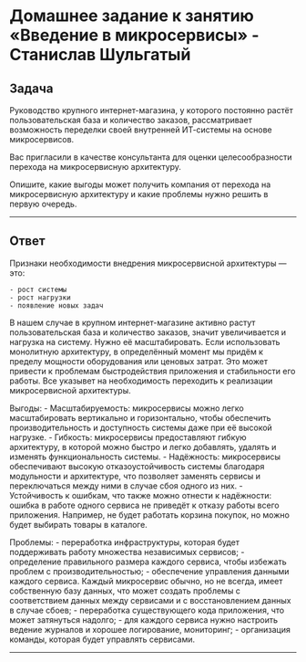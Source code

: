 # Домашнее задание к занятию «Введение в микросервисы» - Станислав Шульгатый

## Задача

Руководство крупного интернет-магазина, у которого постоянно растёт пользовательская база и количество заказов, рассматривает возможность переделки своей внутренней   ИТ-системы на основе микросервисов. 

Вас пригласили в качестве консультанта для оценки целесообразности перехода на микросервисную архитектуру. 

Опишите, какие выгоды может получить компания от перехода на микросервисную архитектуру и какие проблемы нужно решить в первую очередь.

---
## Ответ

Признаки необходимости внедрения микросервисной архитектуры — это:

    - рост системы
    - рост нагрузки
    - появление новых задач

В нашем случае в крупном интернет-магазине активно растут пользовательская база и количество заказов, значит увеличивается и нагрузка на систему. Нужно её масштабировать. Если использовать монолитную архитектуру, в определённый момент мы придём к пределу мощности оборудования или ценовых затрат. Это может привести к проблемам быстродействия приложения и стабильности его работы. Все указывет на необходимость переходить к реализации микросервисной архитектуры.

Выгоды:
    - Масштабируемость: микросервисы можно легко масштабировать вертикально и горизонтально, чтобы обеспечить производительность и доступность системы даже при её высокой нагрузке.
    - Гибкость: микросервисы предоставляют гибкую архитектуру, в которой можно быстро и легко добавлять, удалять и изменять функциональность системы.
    - Надёжность: микросервисы обеспечивают высокую отказоустойчивость системы благодаря модульности и архитектуре, что позволяет заменять сервисы и переключаться между ними в случае сбоя одного из них.
    - Устойчивость к ошибкам, что также можно отнести к надёжности: ошибка в работе одного сервиса не приведёт к отказу работы всего приложения. Например, не будет работать корзина покупок, но можно будет выбирать товары в каталоге.

Проблемы:
    - переработка инфраструктуры, которая будет поддерживать работу множества независимых сервисов;
    - определение правильного размера каждого сервиса, чтобы избежать проблем с производительностью;
    - обеспечение управления данными каждого сервиса. Каждый микросервис обычно, но не всегда, имеет собственную базу данных, что может создать проблемы с соответствием данных между сервисами и с восстановлением данных в случае сбоев;
    - переработка существующего кода приложения, что может затянуться надолго;
    - для каждого сервиса нужно настроить ведение журналов и хорошее логирование, мониторинг;
    - организация команды, которая будет управлять сервисами.

---


